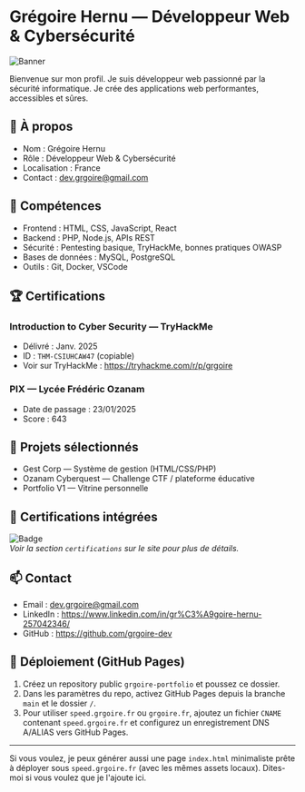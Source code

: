# Grégoire Hernu — Développeur Web & Cybersécurité

![Banner](https://speed.grgoire.fr/images/banner.svg)

Bienvenue sur mon profil. Je suis développeur web passionné par la sécurité informatique. Je crée des applications web performantes, accessibles et sûres.


## 🔎 À propos

- Nom : Grégoire Hernu
- Rôle : Développeur Web & Cybersécurité
- Localisation : France
- Contact : dev.grgoire@gmail.com


## 🧭 Compétences

- Frontend : HTML, CSS, JavaScript, React
- Backend : PHP, Node.js, APIs REST
- Sécurité : Pentesting basique, TryHackMe, bonnes pratiques OWASP
- Bases de données : MySQL, PostgreSQL
- Outils : Git, Docker, VSCode


## 🏆 Certifications

### Introduction to Cyber Security — TryHackMe
- Délivré : Janv. 2025
- ID : `THM-CSIUHCAW47` (copiable)
- Voir sur TryHackMe : https://tryhackme.com/r/p/grgoire

### PIX — Lycée Frédéric Ozanam
- Date de passage : 23/01/2025
- Score : 643


## 📁 Projets sélectionnés

- Gest Corp — Système de gestion (HTML/CSS/PHP)
- Ozanam Cyberquest — Challenge CTF / plateforme éducative
- Portfolio V1 — Vitrine personnelle


## 🧾 Certifications intégrées

![Badge](https://speed.grgoire.fr/images/badge.svg)  
*Voir la section `certifications` sur le site pour plus de détails.*


## 📫 Contact

- Email : dev.grgoire@gmail.com
- LinkedIn : https://www.linkedin.com/in/gr%C3%A9goire-hernu-257042346/
- GitHub : https://github.com/grgoire-dev


## 🚀 Déploiement (GitHub Pages)

1. Créez un repository public `grgoire-portfolio` et poussez ce dossier.
2. Dans les paramètres du repo, activez GitHub Pages depuis la branche `main` et le dossier `/`.
3. Pour utiliser `speed.grgoire.fr` ou `grgoire.fr`, ajoutez un fichier `CNAME` contenant `speed.grgoire.fr` et configurez un enregistrement DNS A/ALIAS vers GitHub Pages.


---

Si vous voulez, je peux générer aussi une page `index.html` minimaliste prête à déployer sous `speed.grgoire.fr` (avec les mêmes assets locaux). Dites-moi si vous voulez que je l'ajoute ici.
